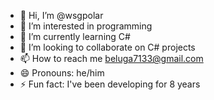 - 👋 Hi, I’m @wsgpolar
- 👀 I’m interested in programming
- 🌱 I’m currently learning C#
- 💞️ I’m looking to collaborate on C# projects
- 📫 How to reach me beluga7133@gmail.com
- 😄 Pronouns: he/him
- ⚡ Fun fact: I've been developing for 8 years

<!---
devxusa/devxusa is a ✨ special ✨ repository because its `README.md` (this file) appears on your GitHub profile.
You can click the Preview link to take a look at your changes.
--->
